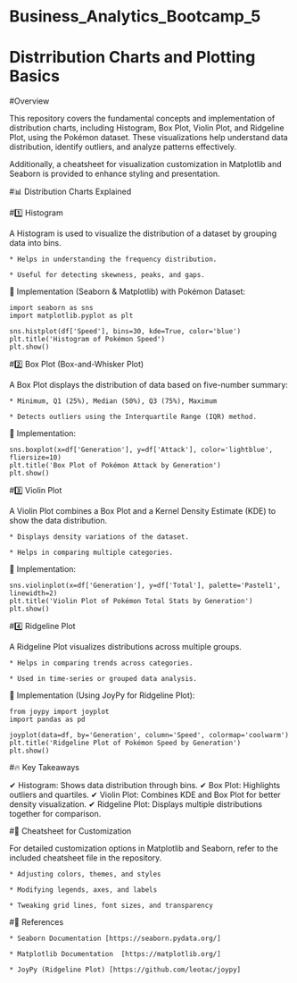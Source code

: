 # Business_Analytics_Bootcamp_5

# Distrribution Charts and Plotting Basics

#Overview

This repository covers the fundamental concepts and implementation of distribution charts, including Histogram, Box Plot, Violin Plot, and Ridgeline Plot, using the Pokémon dataset. These visualizations help understand data distribution, identify outliers, and analyze patterns effectively.

Additionally, a cheatsheet for visualization customization in Matplotlib and Seaborn is provided to enhance styling and presentation.


#📊 Distribution Charts Explained

#1️⃣ Histogram

A Histogram is used to visualize the distribution of a dataset by grouping data into bins.

    * Helps in understanding the frequency distribution.
    
    * Useful for detecting skewness, peaks, and gaps.

🔹 Implementation (Seaborn & Matplotlib) with Pokémon Dataset:

    import seaborn as sns
    import matplotlib.pyplot as plt
    
    sns.histplot(df['Speed'], bins=30, kde=True, color='blue')
    plt.title('Histogram of Pokémon Speed')
    plt.show()


#2️⃣ Box Plot (Box-and-Whisker Plot)

A Box Plot displays the distribution of data based on five-number summary:

    * Minimum, Q1 (25%), Median (50%), Q3 (75%), Maximum
    
    * Detects outliers using the Interquartile Range (IQR) method.

🔹 Implementation:

    sns.boxplot(x=df['Generation'], y=df['Attack'], color='lightblue', fliersize=10)
    plt.title('Box Plot of Pokémon Attack by Generation')
    plt.show()


#3️⃣ Violin Plot

A Violin Plot combines a Box Plot and a Kernel Density Estimate (KDE) to show the data distribution.

    * Displays density variations of the dataset.
    
    * Helps in comparing multiple categories.

🔹 Implementation:

    sns.violinplot(x=df['Generation'], y=df['Total'], palette='Pastel1', linewidth=2)
    plt.title('Violin Plot of Pokémon Total Stats by Generation')
    plt.show()


#4️⃣ Ridgeline Plot

A Ridgeline Plot visualizes distributions across multiple groups.

    * Helps in comparing trends across categories.
    
    * Used in time-series or grouped data analysis.

🔹 Implementation (Using JoyPy for Ridgeline Plot):

    from joypy import joyplot
    import pandas as pd
    
    joyplot(data=df, by='Generation', column='Speed', colormap='coolwarm')
    plt.title('Ridgeline Plot of Pokémon Speed by Generation')
    plt.show()


#🔥 Key Takeaways

✔ Histogram: Shows data distribution through bins.
✔ Box Plot: Highlights outliers and quartiles.
✔ Violin Plot: Combines KDE and Box Plot for better density visualization.
✔ Ridgeline Plot: Displays multiple distributions together for comparison.


#🎨 Cheatsheet for Customization

For detailed customization options in Matplotlib and Seaborn, refer to the included cheatsheet file in the repository.

    * Adjusting colors, themes, and styles
    
    * Modifying legends, axes, and labels
    
    * Tweaking grid lines, font sizes, and transparency



#📌 References

    * Seaborn Documentation [https://seaborn.pydata.org/]
    
    * Matplotlib Documentation  [https://matplotlib.org/]
    
    * JoyPy (Ridgeline Plot) [https://github.com/leotac/joypy]


